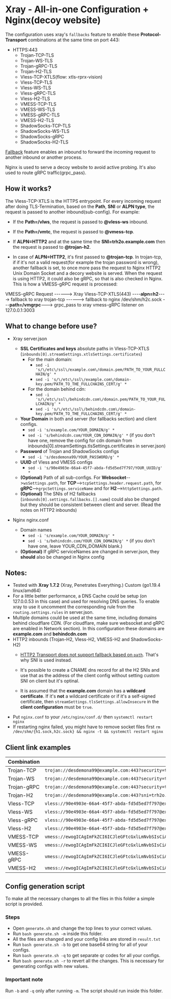 # Xray - All-in-one Configuration + Nginx(decoy website)

The configuration uses xray's `fallbacks` feature to enable these **Protocol-Transport** combinations at the same time on port 443:
* HTTPS:443
    * Trojan-TCP-TLS
    * Trojan-WS-TLS
    * Trojan-gRPC-TLS
    * Trojan-H2-TLS
    * Vless-TCP-XTLS(flow: xtls-rprx-vision)
    * Vless-TCP-TLS
    * Vless-WS-TLS
    * Vless-gRPC-TLS
    * Vless-H2-TLS
    * VMESS-TCP-TLS
    * VMESS-WS-TLS
    * VMESS-gRPC-TLS
    * VMESS-H2-TLS
    * ShadowSocks-TCP-TLS
    * ShadowSocks-WS-TLS
    * ShadowSocks-gRPC
    * ShadowSocks-H2-TLS

[Fallback](https://xtls.github.io/config/features/fallback.html) feature enables an inbound to forward the incoming request to another inbound or another process.

Nginx is used to serve a decoy website to avoid active probing. It's also used to route gRPC traffic(grpc_pass).

## How it works?
The Vless-TCP-XTLS is the HTTPS entrypoint. For every incoming request after doing TLS-Termination, based on the **Path**, **SNI** or **ALPN type**, the request is passed to another inbound(sub-config). For example:
* If the **Path=/vlws**, the request is passed to **@vless-ws** inbound.
* If the **Path=/vmtc**, the request is passed to **@vmess-tcp**.

* If **ALPN=HTTP2** and at the same time the **SNI=trh2o.example.com** then the request is passed to **@trojan-h2**.
* In case of **ALPN=HTTP2**, it's first passed to **@trojan-tcp**. In trojan-tcp, if if it's not a valid request(for example the trojan password is wrong), another fallback is set, to once more pass the request to Nginx HTTP2 Unix Domain Socket and a decory website is served. When the request is using HTTP2, it could also be gRPC, so that is also checked in Nginx. This is how a VMESS-gRPC request is processed:

VMESS-gRPC Request ------> Xray Vless-TCP-XTLS(443) ----**alpn=h2**----> fallback to xray trojan-tcp ------> fallback to nginx /dev/shm/h2c.sock ---**path=/vmgrpc**---> grpc_pass to xray vmess-gRPC listener on 127.0.0.1:3003

## What to change before use?
* Xray server.json
    * **SSL Certificates and keys** absolute paths in Vless-TCP-XTLS (`inbounds[0].streamSettings.xtlsSettings.certificates`)
      * For the main domain: 
         * `sed -i 's/\/etc\/ssl\/example.com\/domain.pem/PATH_TO_YOUR_FULLCHAIN/g' *`
         * `sed -i 's/\/etc\/ssl\/example.com\/domain-key.pem/PATH_TO_THE_FULLCHAINS_CERT/g' *`
      * For the domain behind cdn:
         * `sed -i 's/\/etc\/ssl\/behindcdn.com\/domain.pem/PATH_TO_YOUR_FULLCHAIN/g' *`
         * `sed -i 's/\/etc\/ssl\/behindcdn.com\/domain-key.pem/PATH_TO_THE_FULLCHAINS_CERT/g' *`
    * **Your Domain** in both and server (for fallbacks section) and client configs.
      * `sed -i 's/example.com/YOUR_DOMAIN/g' *`  
      * `sed -i 's/behindcdn.com/YOUR_CDN_DOMAIN/g' *` (if you don't have one, remove the config for cdn domain from inbounds[0].streamSettings.tlsSettings.certificates in server.json)
    * **Password** of Trojan and ShadowSocks configs
      * `sed -i 's/desdemona99/YOUR_PASSWORD/g' *` 
    * **UUID** of Vless and VMESS configs
      * `sed -i 's/90e4903e-66a4-45f7-abda-fd5d5ed7f797/YOUR_UUID/g' *`  
    * **(Optional)** Path  of all sub-configs. For **Websocket**-->`wsSettings.path`, for **TCP**-->`tcpSettings.header.request.path`, for **gRPC**-->`grpcSettings.serviceName` and for **H2**-->`httpSettings.path`.
    * **(Optional)** The SNIs of H2 fallbacks (`inbounds[0].settings.fallbacks.[].name`) could also be changed but they should be consistent between client and server. (Read the notes on HTTP2 inbounds)

* Nginx nginx.conf
    * Domain names
      * `sed -i 's/example.com/YOUR_DOMAIN/g' *`
      * `sed -i 's/behindcdn.com/YOUR_CDN_DOMAIN/g' *` (if you don't have one, leave YOUR_CDN_DOMAIN blank.)
    * **(Optional)** If gRPC serviceNames are changed in server.json, they **should** also be changed in Nginx config

## Notes:
* Tested with **Xray 1.7.2** (Xray, Penetrates Everything.) Custom (go1.19.4 linux/amd64)
* For a little better performance, a DNS Cache could be setup (on 127.0.0.53 in this case) and used for resolving DNS queries. To enable xray to use it uncomment the corresponding rule from the `routing.settings.rules` in server.json.
* Multiple domains could be used at the same time, including domains behind cloudflare CDN. (For cloudflare, make sure websocket and gRPC are enabled in Network section). In this configuration these domains are **example.com** and **behindcdn.com**
* HTTP2 inbounds (Trojan-H2, Vless-H2, VMESS-H2 and ShadowSocks-H2)
    * [HTTP2 Transport does not support fallback based on `path`](https://xtls.github.io/config/transports/h2.html#http-2). That's why SNI is used instead.
    * It's possible to create a CNAME dns record for all the H2 SNIs and use that as the address of the client config without setting custom SNI on client but it's optinal.

    * It is assumed that the **example.com** domain has a **wildcard certificate**. If it's **not** a wildcard certificate or if it's a self-signed certificate, then `streamSettings.tlsSettings.allowInsecure` in the **client configuration** must be `true`. 
* Put `nginx.conf` to your `/etc/nginx/conf.d/` then `systemctl restart nginx`
* If restarting nginx failed, you might have to remove socket files first `rm /dev/shm/{h1.sock,h2c.sock} && nginx -t && systemctl restart nginx` 

## Client link examples

| Combination | Link |
| ----------- | ---- |
| Trojan-TCP | `trojan://desdemona99@example.com:443?security=tls&type=tcp#Trojan-TCP` |
| Trojan-WS | `trojan://desdemona99@example.com:443?security=tls&type=ws&path=/trojanws#Trojna-WS` |
| Trojan-gRPC | `trojan://desdemona99@example.com:443?security=tls&type=grpc&serviceName=trgrpc#Trojan-gRPC` |
| Trojan-H2 | `trojan://desdemona99@example.com:443?sni=trh2o.example.com&security=tls&type=http&path=/trh2#Trojan-H2` |
| Vless-TCP | `vless://90e4903e-66a4-45f7-abda-fd5d5ed7f797@example.com:443?security=tls&type=tcp#Vless-TCP` |
| Vless-WS | `vless://90e4903e-66a4-45f7-abda-fd5d5ed7f797@example.com:443?security=tls&type=ws&path=/vlws#Vless-WS` |
| Vless-gRPC | `vless://90e4903e-66a4-45f7-abda-fd5d5ed7f797@example.com:443?security=tls&type=grpc&serviceName=vlgrpc#Vless-gRPC` |
| Vless-H2 | `vless://90e4903e-66a4-45f7-abda-fd5d5ed7f797@example.com:443?sni=vlh2o.example.com&security=tls&type=http&path=/vlh2#Vless-H2` |
| VMESS-TCP | `vmess://ewogICAgImFkZCI6ICJleGFtcGxlLmNvbSIsCiAgICAiYWlkIjogIjAiLAogICAgImhvc3QiOiAiIiwKICAgICJpZCI6ICI5MGU0OTAzZS02NmE0LTQ1ZjctYWJkYS1mZDVkNWVkN2Y3OTciLAogICAgIm5ldCI6ICJ0Y3AiLAogICAgInBhdGgiOiAiL3ZtdGMiLAogICAgInBvcnQiOiAiNDQzIiwKICAgICJwcyI6ICJWTUVTUy1UQ1AiLAogICAgInNjeSI6ICJub25lIiwKICAgICJzbmkiOiAiIiwKICAgICJ0bHMiOiAidGxzIiwKICAgICJ0eXBlIjogImh0dHAiLAogICAgInYiOiAiMiIKfQo=` |
| VMESS-WS | `vmess://ewogICAgImFkZCI6ICJleGFtcGxlLmNvbSIsCiAgICAiYWlkIjogIjAiLAogICAgImhvc3QiOiAiIiwKICAgICJpZCI6ICI5MGU0OTAzZS02NmE0LTQ1ZjctYWJkYS1mZDVkNWVkN2Y3OTciLAogICAgIm5ldCI6ICJ3cyIsCiAgICAicGF0aCI6ICIvdm13cyIsCiAgICAicG9ydCI6ICI0NDMiLAogICAgInBzIjogIlZNRVNTLVdTIiwKICAgICJzY3kiOiAibm9uZSIsCiAgICAic25pIjogIiIsCiAgICAidGxzIjogInRscyIsCiAgICAidHlwZSI6ICIiLAogICAgInYiOiAiMiIKfQo=` |
| VMESS-gRPC | `vmess://ewogICAgImFkZCI6ICJleGFtcGxlLmNvbSIsCiAgICAiYWlkIjogIjAiLAogICAgImhvc3QiOiAiIiwKICAgICJpZCI6ICI5MGU0OTAzZS02NmE0LTQ1ZjctYWJkYS1mZDVkNWVkN2Y3OTciLAogICAgIm5ldCI6ICJncnBjIiwKICAgICJwYXRoIjogInZtZ3JwYyIsCiAgICAicG9ydCI6ICI0NDMiLAogICAgInBzIjogIlZNRVNTLWdSUEMiLAogICAgInNjeSI6ICJub25lIiwKICAgICJzbmkiOiAiIiwKICAgICJ0bHMiOiAidGxzIiwKICAgICJ0eXBlIjogImh0dHAiLAogICAgInYiOiAiMiIKfQo=` |
| VMESS-H2 | `vmess://ewogICAgImFkZCI6ICJleGFtcGxlLmNvbSIsCiAgICAiYWlkIjogIjAiLAogICAgImhvc3QiOiAiIiwKICAgICJpZCI6ICI5MGU0OTAzZS02NmE0LTQ1ZjctYWJkYS1mZDVkNWVkN2Y3OTciLAogICAgIm5ldCI6ICJodHRwIiwKICAgICJwYXRoIjogIi92bWgyIiwKICAgICJwb3J0IjogIjQ0MyIsCiAgICAicHMiOiAiVk1FU1MtSDIiLAogICAgInNjeSI6ICJub25lIiwKICAgICJzbmkiOiAidm1oMm8uZXhhbXBsZS5jb20iLAogICAgInRscyI6ICJ0bHMiLAogICAgInR5cGUiOiAiaHR0cCIsCiAgICAidiI6ICIyIgp9Cg==` |

## Config generation script
To make all the necessary changes to all the files in this folder a simple script is provided.
### Steps
* Open `generate.sh` and change the top lines to your correct values.
* Run `bash generate.sh -m` inside this folder.
* All the files are changed and your config links are stored in `result.txt`
* Run `bash generate.sh -b` to get one base64 string for all of your configs.
* Run `bash generate.sh -q` to get separate qr codes for all your configs.
* Run `bash generate.sh -r` to revert all the changes. This is necessary for generating configs with new values.

### Important note
Run `-b` and `-q` only after running `-m`. The script should run inside this folder.
